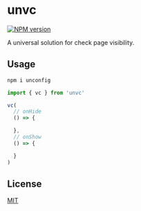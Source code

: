 # unvc

[![NPM version](https://img.shields.io/npm/v/unvc?color=a1b858&label=)](https://www.npmjs.com/package/unvc)

A universal solution for check page visibility.

## Usage

```bash
npm i unconfig
```

```js
import { vc } from 'unvc'

vc(
  // onHide
  () => {

  },
  // onShow
  () => {

  }
)
```

## License
[MIT](./LICENSE)